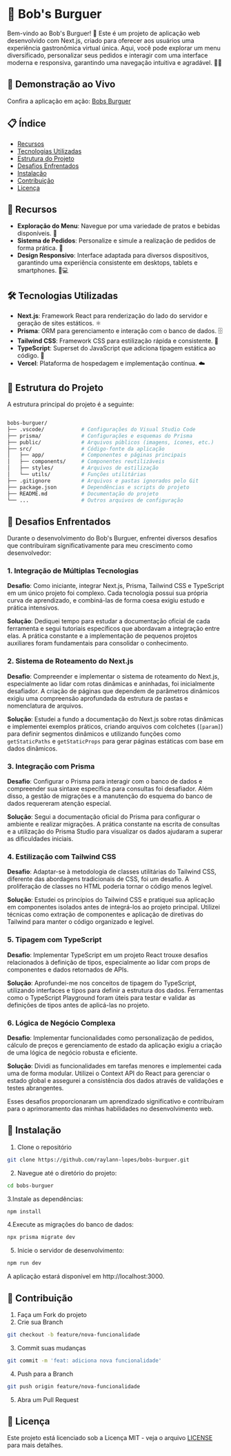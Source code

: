 # 🍔 Bob's Burguer

Bem-vindo ao Bob's Burguer! 🎉 Este é um projeto de aplicação web desenvolvido com Next.js, criado para oferecer aos usuários uma experiência gastronômica virtual única. Aqui, você pode explorar um menu diversificado, personalizar seus pedidos e interagir com uma interface moderna e responsiva, garantindo uma navegação intuitiva e agradável. 🍟🍔

## 🌟 Demonstração ao Vivo

Confira a aplicação em ação: [Bobs Burguer](https://bobs-burguer-delta.vercel.app/bobs-burguer)

## 📋 Índice

- [Recursos](#-recursos)
- [Tecnologias Utilizadas](#-tecnologias-utilizadas)
- [Estrutura do Projeto](#-estrutura-do-projeto)
- [Desafios Enfrentados](#-desafios-enfrentados)
- [Instalação](#-instalação)
- [Contribuição](#-contribuição)
- [Licença](#-licença)

## 🚀 Recursos


- **Exploração do Menu**: Navegue por uma variedade de pratos e bebidas disponíveis. 🍔
- **Sistema de Pedidos**: Personalize e simule a realização de pedidos de forma prática. 🛒
- **Design Responsivo**: Interface adaptada para diversos dispositivos, garantindo uma experiência consistente em desktops, tablets e smartphones. 📱💻

## 🛠️ Tecnologias Utilizadas


- **Next.js**: Framework React para renderização do lado do servidor e geração de sites estáticos. ⚛️
- **Prisma**: ORM para gerenciamento e interação com o banco de dados. 🗄️
- **Tailwind CSS**: Framework CSS para estilização rápida e consistente. 🎨
- **TypeScript**: Superset do JavaScript que adiciona tipagem estática ao código. 📝
- **Vercel**: Plataforma de hospedagem e implementação contínua. ☁️

## 📂 Estrutura do Projeto

A estrutura principal do projeto é a seguinte:


``` bash

bobs-burguer/
├── .vscode/            # Configurações do Visual Studio Code
├── prisma/             # Configurações e esquemas do Prisma
├── public/             # Arquivos públicos (imagens, ícones, etc.)
├── src/                # Código-fonte da aplicação
│   ├── app/            # Componentes e páginas principais
│   ├── components/     # Componentes reutilizáveis
│   ├── styles/         # Arquivos de estilização
│   └── utils/          # Funções utilitárias
├── .gitignore          # Arquivos e pastas ignorados pelo Git
├── package.json        # Dependências e scripts do projeto
├── README.md           # Documentação do projeto
└── ...                 # Outros arquivos de configuração
```


## 🧩 Desafios Enfrentados

Durante o desenvolvimento do Bob's Burguer, enfrentei diversos desafios que contribuíram significativamente para meu crescimento como desenvolvedor:

### 1. Integração de Múltiplas Tecnologias
**Desafio**: Como iniciante, integrar Next.js, Prisma, Tailwind CSS e TypeScript em um único projeto foi complexo. Cada tecnologia possui sua própria curva de aprendizado, e combiná-las de forma coesa exigiu estudo e prática intensivos.​

**Solução**: Dediquei tempo para estudar a documentação oficial de cada ferramenta e segui tutoriais específicos que abordavam a integração entre elas. A prática constante e a implementação de pequenos projetos auxiliares foram fundamentais para consolidar o conhecimento.​

### 2. Sistema de Roteamento do Next.js
**Desafio**: Compreender e implementar o sistema de roteamento do Next.js, especialmente ao lidar com rotas dinâmicas e aninhadas, foi inicialmente desafiador. A criação de páginas que dependem de parâmetros dinâmicos exigiu uma compreensão aprofundada da estrutura de pastas e nomenclatura de arquivos.​

**Solução**: Estudei a fundo a documentação do Next.js sobre rotas dinâmicas e implementei exemplos práticos, criando arquivos com colchetes (`[param]`) para definir segmentos dinâmicos e utilizando funções como `getStaticPaths` e `getStaticProps` para gerar páginas estáticas com base em dados dinâmicos.​

### 3. Integração com Prisma
**Desafio**: Configurar o Prisma para interagir com o banco de dados e compreender sua sintaxe específica para consultas foi desafiador. Além disso, a gestão de migrações e a manutenção do esquema do banco de dados requereram atenção especial.​

**Solução**: Segui a documentação oficial do Prisma para configurar o ambiente e realizar migrações. A prática constante na escrita de consultas e a utilização do Prisma Studio para visualizar os dados ajudaram a superar as dificuldades iniciais.​

### 4. Estilização com Tailwind CSS
**Desafio**: Adaptar-se à metodologia de classes utilitárias do Tailwind CSS, diferente das abordagens tradicionais de CSS, foi um desafio. A proliferação de classes no HTML poderia tornar o código menos legível.​

**Solução**: Estudei os princípios do Tailwind CSS e pratiquei sua aplicação em componentes isolados antes de integrá-los ao projeto principal. Utilizei técnicas como extração de componentes e aplicação de diretivas do Tailwind para manter o código organizado e legível.​

### 5. Tipagem com TypeScript
**Desafio**: Implementar TypeScript em um projeto React trouxe desafios relacionados à definição de tipos, especialmente ao lidar com props de componentes e dados retornados de APIs.​

**Solução**: Aprofundei-me nos conceitos de tipagem do TypeScript, utilizando interfaces e tipos para definir a estrutura dos dados. Ferramentas como o TypeScript Playground foram úteis para testar e validar as definições de tipos antes de aplicá-las no projeto.​

### 6. Lógica de Negócio Complexa
**Desafio**: Implementar funcionalidades como personalização de pedidos, cálculo de preços e gerenciamento de estado da aplicação exigiu a criação de uma lógica de negócio robusta e eficiente.​

**Solução**: Dividi as funcionalidades em tarefas menores e implementei cada uma de forma modular. Utilizei o Context API do React para gerenciar o estado global e assegurei a consistência dos dados através de validações e testes abrangentes.​

Esses desafios proporcionaram um aprendizado significativo e contribuíram para o aprimoramento das minhas habilidades no desenvolvimento web.

## 🚀 Instalação

1. Clone o repositório
```bash
git clone https://github.com/raylann-lopes/bobs-burguer.git
```


2. Navegue até o diretório do projeto:
```bash
cd bobs-burguer
```


3.Instale as dependências:
```bash
npm install
```

4.Execute as migrações do banco de dados:
```bash
npx prisma migrate dev
```

5. Inicie o servidor de desenvolvimento:
```bash
npm run dev
```
A aplicação estará disponível em http://localhost:3000.

## 🤝 Contribuição

1. Faça um Fork do projeto
2. Crie sua Branch
```bash
git checkout -b feature/nova-funcionalidade
```
3. Commit suas mudanças
```bash
git commit -m 'feat: adiciona nova funcionalidade'
```
4. Push para a Branch
```bash
git push origin feature/nova-funcionalidade
```
5. Abra um Pull Request


## 📄 Licença

Este projeto está licenciado sob a Licença MIT - veja o arquivo [LICENSE](LICENSE) para mais detalhes.
